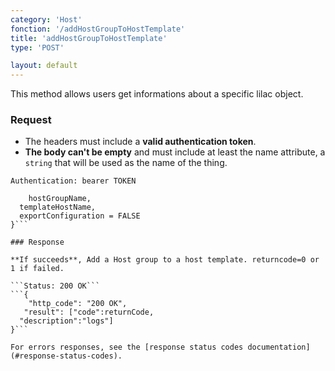 ```yaml
---
category: 'Host'
fonction: '/addHostGroupToHostTemplate'
title: 'addHostGroupToHostTemplate'
type: 'POST'

layout: default
---
```


This method allows users get informations about a specific lilac object.

### Request

* The headers must include a **valid authentication token**.
* **The body can't be empty** and must include at least the name attribute, a `string` that will be used as the name of the thing.

```Authentication: bearer TOKEN```
```{
    hostGroupName,
  templateHostName,
  exportConfiguration = FALSE
}```

### Response

**If succeeds**, Add a Host group to a host template. returncode=0 or 1 if failed.

```Status: 200 OK```
```{
    "http_code": "200 OK",
   "result": ["code":returnCode,
  "description":"logs"]
}```

For errors responses, see the [response status codes documentation](#response-status-codes).
